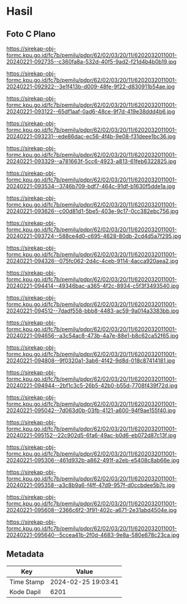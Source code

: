 # Hasil

## Foto C Plano

https://sirekap-obj-formc.kpu.go.id/fc7b/pemilu/pdpr/62/02/03/20/11/6202032011001-20240221-092735--c360fa8a-532d-40f5-9ad2-f21d4b4b0b19.jpg

https://sirekap-obj-formc.kpu.go.id/fc7b/pemilu/pdpr/62/02/03/20/11/6202032011001-20240221-092922--3e1f413b-d009-48fe-9f22-d830911b54ae.jpg

https://sirekap-obj-formc.kpu.go.id/fc7b/pemilu/pdpr/62/02/03/20/11/6202032011001-20240221-093122--65df1aaf-0ad6-48ce-9f7d-419e38ddd4b6.jpg

https://sirekap-obj-formc.kpu.go.id/fc7b/pemilu/pdpr/62/02/03/20/11/6202032011001-20240221-093231--ede86dac-ec56-4f4b-9e08-f31deee1bc36.jpg

https://sirekap-obj-formc.kpu.go.id/fc7b/pemilu/pdpr/62/02/03/20/11/6202032011001-20240221-093329--a781663f-5cc6-4923-a813-61feb6322825.jpg

https://sirekap-obj-formc.kpu.go.id/fc7b/pemilu/pdpr/62/02/03/20/11/6202032011001-20240221-093534--3746b709-bdf7-464c-91df-b1630f5dde1a.jpg

https://sirekap-obj-formc.kpu.go.id/fc7b/pemilu/pdpr/62/02/03/20/11/6202032011001-20240221-093626--c00d81d1-5be5-403e-9c17-0cc382ebc756.jpg

https://sirekap-obj-formc.kpu.go.id/fc7b/pemilu/pdpr/62/02/03/20/11/6202032011001-20240221-093724--588ce4d0-c695-4628-80db-2cd4d5a7f295.jpg

https://sirekap-obj-formc.kpu.go.id/fc7b/pemilu/pdpr/62/02/03/20/11/6202032011001-20240221-094326--075fc062-2d4c-4ceb-9114-4acca920aea2.jpg

https://sirekap-obj-formc.kpu.go.id/fc7b/pemilu/pdpr/62/02/03/20/11/6202032011001-20240221-094414--49346bac-a365-4f2c-8934-c5f3f3493540.jpg

https://sirekap-obj-formc.kpu.go.id/fc7b/pemilu/pdpr/62/02/03/20/11/6202032011001-20240221-094512--7dadf558-bbb8-4483-ac59-9a014a3383bb.jpg

https://sirekap-obj-formc.kpu.go.id/fc7b/pemilu/pdpr/62/02/03/20/11/6202032011001-20240221-094656--a3c54ac8-473b-4a7e-88e1-b8c62ca52f65.jpg

https://sirekap-obj-formc.kpu.go.id/fc7b/pemilu/pdpr/62/02/03/20/11/6202032011001-20240221-094808--9f0320a1-3ab6-4f42-9d8d-018c87414181.jpg

https://sirekap-obj-formc.kpu.go.id/fc7b/pemilu/pdpr/62/02/03/20/11/6202032011001-20240221-094944--2bf1c3c5-26b5-42b0-b55d-7708f439f72d.jpg

https://sirekap-obj-formc.kpu.go.id/fc7b/pemilu/pdpr/62/02/03/20/11/6202032011001-20240221-095042--7d063d0b-03fb-4121-a600-94f9ae155f40.jpg

https://sirekap-obj-formc.kpu.go.id/fc7b/pemilu/pdpr/62/02/03/20/11/6202032011001-20240221-095152--22c902d5-6fa6-49ac-b0d6-eb072d87c13f.jpg

https://sirekap-obj-formc.kpu.go.id/fc7b/pemilu/pdpr/62/02/03/20/11/6202032011001-20240221-095306--461d932b-a862-491f-a2eb-e5408c8ab66e.jpg

https://sirekap-obj-formc.kpu.go.id/fc7b/pemilu/pdpr/62/02/03/20/11/6202032011001-20240221-095358--a3c8b9a6-f4ff-47d9-957f-d0ccbdee5b7c.jpg

https://sirekap-obj-formc.kpu.go.id/fc7b/pemilu/pdpr/62/02/03/20/11/6202032011001-20240221-095608--2366c6f2-3f91-402c-a671-2e31abd4504e.jpg

https://sirekap-obj-formc.kpu.go.id/fc7b/pemilu/pdpr/62/02/03/20/11/6202032011001-20240221-095640--5ccea41b-2f0d-4683-9e8a-580e678c23ca.jpg


## Metadata

| Key        | Value               |
| ---------- | ------------------- |
| Time Stamp | 2024-02-25 19:03:41 |
| Kode Dapil | 6201                |



